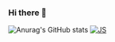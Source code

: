 ### Hi there 👋

![Anurag's GitHub stats](https://github-readme-stats.vercel.app/api?username=CaraMellang&show_icons=true&theme=dark)
[![JS](https://img.shields.io/badge/JavaScript-F7DF1E?style=flat-square&logo=JavaScript&logoColor=black)](github.com/CaraMellang/mwitter)

<!--
**CaraMellang/CaraMellang** is a ✨ _special_ ✨ repository because its `README.md` (this file) appears on your GitHub profile.

Here are some ideas to get you started:

- 🔭 I’m currently working on ...
- 🌱 I’m currently learning ...
- 👯 I’m looking to collaborate on ...
- 🤔 I’m looking for help with ...
- 💬 Ask me about ...
- 📫 How to reach me: ...
- 😄 Pronouns: ...
- ⚡ Fun fact: ...
-->
